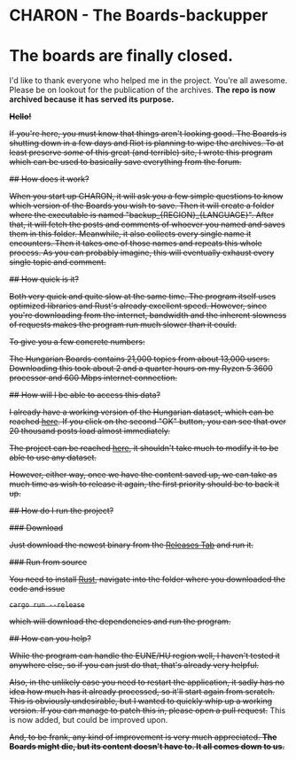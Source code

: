 # CHARON - The Boards-backupper

# The boards are finally closed.

I'd like to thank everyone who helped me in the project. You're all awesome. Please be on lookout for the publication of the archives. **The repo is now archived because it has served its purpose.**

~~**Hello!**~~

~~If you're here, you must know that things aren't looking good. The Boards is
shutting down in a few days and Riot is planning to wipe the archives. To at
least preserve *some* of this great (and terrible) site, I wrote this program
which can be used to basically save everything from the forum.~~

~~## How does it work?~~

~~When you start up CHARON, it will ask you a few simple questions to know which
version of the Boards you wish to save. Then it will create a folder where the
executable is named "backup_{REGION}_{LANGUAGE}". After that, it will fetch the
posts and comments of whoever you named and saves them in this folder.
Meanwhile, it also collects every single name it encounters. Then it takes one
of those names and repeats this whole process. As you can probably imagine,
this will eventually exhaust every single topic and comment.~~

~~## How quick is it?~~

~~Both very quick and quite slow at the same time. The program itself uses
optimized libraries and Rust's already excellent speed. However, since you're
downloading from the internet, bandwidth and the inherent slowness of requests
makes the program run much slower than it could.~~

~~To give you a few concrete numbers:~~

~~The Hungarian Boards contains 21,000 topics from about 13,000 users.
Downloading this took about 2 and a quarter hours on my Ryzen 5 3600 processor
and 600 Mbps internet connection.~~

~~## How will I be able to access this data?~~

~~I already have a working version of the Hungarian dataset, which can be reached
[here](https://lolarchivum.github.io). If you click on the second "OK" button,
you can see that over 20 thousand posts load almost immediately.~~

~~The project can be reached
[here](https://github.com/lolarchivum/lolarchivum.github.io/), it shouldn't
take much to modify it to be able to use any dataset.~~

~~However, either way, once we have the content saved up, we can take as much
time as wish to release it again, the first priority should be to back it up.~~

~~## How do I run the project?~~

~~### Download~~

~~Just download the newest binary from the [Releases Tab](https://github.com/Nemin32/Charon/releases) and run it.~~

~~### Run from source~~

~~You need to install [Rust](https://www.rust-lang.org/), navigate into
the folder where you downloaded the code and issue~~

~~`cargo run --release`~~

~~which will download the dependencies and run the program.~~

~~## How can you help?~~

~~While the program can handle the EUNE/HU region well, I haven't tested it
anywhere else, so if you can just do that, that's already very helpful.~~

~~Also, in the unlikely case you need to restart the application, it sadly has no
idea how much has it already processed, so it'll start again from scratch. This
is obviously undesirable, but I wanted to quickly whip up a working version. If
you can manage to patch this in, please open a pull request.~~
This is now added, but could be improved upon.

~~And, to be frank, any kind of improvement is very much appreciated. **The Boards
might die, but its content doesn't have to. It all comes down to us.**~~
